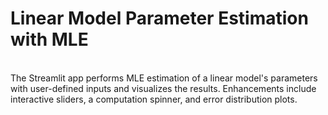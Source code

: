 # Linear Model Parameter Estimation with MLE
<br>
The Streamlit app performs MLE estimation of a linear model's parameters with user-defined inputs and visualizes the results. Enhancements include interactive sliders, a computation spinner, and error distribution plots.
